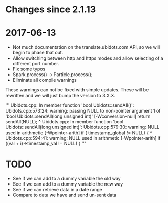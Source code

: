# Changes since 2.1.13

# 2017-06-13

* Not much documentation on the translate.ubidots.com API, so
we will begin to phase that out.   
* Allow switching between http and https modes and allow selecting of
a different port number.
* Fix some typos
* Spark.process() -> Particle.process();
* Eliminate all compile warnings

These warnings can not be fixed with simple updates.   These will be
rewritten and we will just bump the version to 3.X.X.

'''
Ubidots.cpp: In member function 'bool Ubidots::sendAll()':
Ubidots.cpp:573:24: warning: passing NULL to non-pointer argument 1 of 'bool Ubidots::sendAll(long unsigned int)' [-Wconversion-null]
     return sendAll(NULL);
                        ^
Ubidots.cpp: In member function 'bool Ubidots::sendAll(long unsigned int)':
Ubidots.cpp:579:30: warning: NULL used in arithmetic [-Wpointer-arith]
     if ( timestamp_global != NULL) {
                              ^
Ubidots.cpp:594:41: warning: NULL used in arithmetic [-Wpointer-arith]
         if ((val + i)->timestamp_val != NULL) {
'''

# TODO

* See if we can add to a dummy variable the old way
* See if we can add to a dummy variable the new way
* See if we can retrieve data in a date range
* Compare to data we have and send un-sent data
